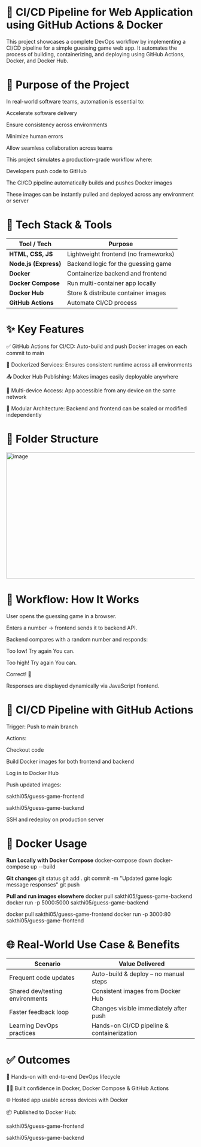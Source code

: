 # 🚀 CI/CD Pipeline for Web Application using GitHub Actions & Docker
This project showcases a complete DevOps workflow by implementing a CI/CD pipeline for a simple guessing game web app. It automates the process of building, containerizing, and deploying using GitHub Actions, Docker, and Docker Hub.

# 🎯 Purpose of the Project
In real-world software teams, automation is essential to:

Accelerate software delivery

Ensure consistency across environments

Minimize human errors

Allow seamless collaboration across teams

This project simulates a production-grade workflow where:

Developers push code to GitHub

The CI/CD pipeline automatically builds and pushes Docker images

These images can be instantly pulled and deployed across any environment or server

# 🧰 Tech Stack & Tools
| Tool / Tech           | Purpose                              |
| --------------------- | ------------------------------------ |
| **HTML, CSS, JS**     | Lightweight frontend (no frameworks) |
| **Node.js (Express)** | Backend logic for the guessing game  |
| **Docker**            | Containerize backend and frontend    |
| **Docker Compose**    | Run multi-container app locally      |
| **Docker Hub**        | Store & distribute container images  |
| **GitHub Actions**    | Automate CI/CD process               |


# ✨ Key Features
✅ GitHub Actions for CI/CD: Auto-build and push Docker images on each commit to main

🐳 Dockerized Services: Ensures consistent runtime across all environments

📤 Docker Hub Publishing: Makes images easily deployable anywhere

🔄 Multi-device Access: App accessible from any device on the same network

🔧 Modular Architecture: Backend and frontend can be scaled or modified independently

# 📂 Folder Structure
<img width="678" height="337" alt="image" src="https://github.com/user-attachments/assets/c7c9cab1-12fb-4b34-9063-c01844d96db0" />

# 🚀 Workflow: How It Works
User opens the guessing game in a browser.

Enters a number → frontend sends it to backend API.

Backend compares with a random number and responds:

Too low! Try again You can.

Too high! Try again You can.

Correct! 🎉

Responses are displayed dynamically via JavaScript frontend.

# 🧪 CI/CD Pipeline with GitHub Actions
Trigger: Push to main branch

Actions:

Checkout code

Build Docker images for both frontend and backend

Log in to Docker Hub

Push updated images:

sakthi05/guess-game-frontend

sakthi05/guess-game-backend

SSH and redeploy on production server

# 🐳 Docker Usage
**Run Locally with Docker Compose**
docker-compose down
docker-compose up --build

**Git changes**
git status
git add .
git commit -m "Updated game logic message responses"
git push

**Pull and run images elsewhere**
docker pull sakthi05/guess-game-backend
docker run -p 5000:5000 sakthi05/guess-game-backend

docker pull sakthi05/guess-game-frontend
docker run -p 3000:80 sakthi05/guess-game-frontend


# 🌐 Real-World Use Case & Benefits
| Scenario                        | Value Delivered                            |
| ------------------------------- | ------------------------------------------ |
| Frequent code updates           | Auto-build & deploy – no manual steps      |
| Shared dev/testing environments | Consistent images from Docker Hub          |
| Faster feedback loop            | Changes visible immediately after push     |
| Learning DevOps practices       | Hands-on CI/CD pipeline & containerization |


# ✅ Outcomes
🚀 Hands-on with end-to-end DevOps lifecycle

👨‍💻 Built confidence in Docker, Docker Compose & GitHub Actions

🌐 Hosted app usable across devices with Docker

📦 Published to Docker Hub:

sakthi05/guess-game-frontend

sakthi05/guess-game-backend
